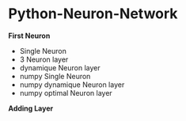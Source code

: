 # Python-Neuron-Network

**First Neuron**
* Single Neuron
* 3 Neuron layer
* dynamique Neuron layer
* numpy Single Neuron
* numpy dynamique Neuron layer
* numpy optimal Neuron layer

**Adding Layer**
